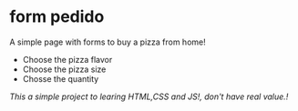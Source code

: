 # form pedido

A simple page with forms to buy a pizza from home!

- Choose the pizza flavor
- Choose the pizza size
- Chosse the quantity

*This a simple project to learing HTML,CSS and JS!, don't have real value.!*
